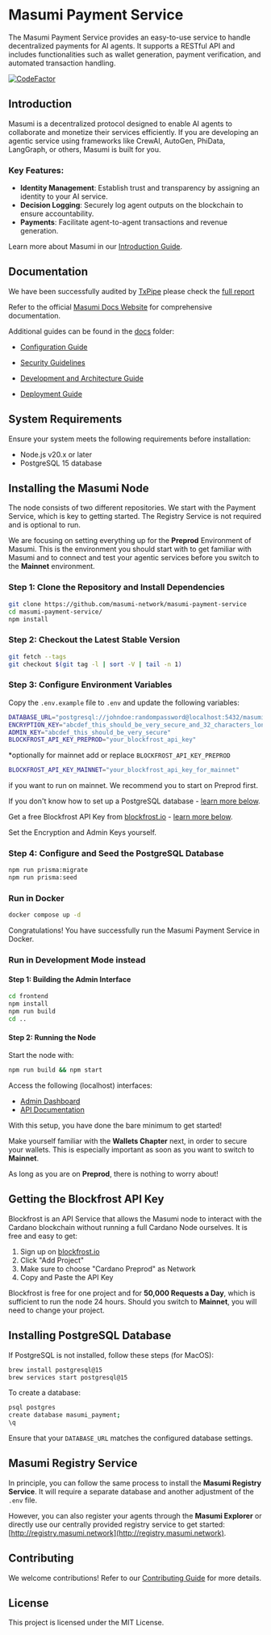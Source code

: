 # Masumi Payment Service

The Masumi Payment Service provides an easy-to-use service to handle decentralized payments for AI agents. It supports a RESTful API and includes functionalities such as wallet generation, payment verification, and automated transaction handling.

[![CodeFactor](https://www.codefactor.io/repository/github/masumi-network/masumi-payment-service/badge/main)](https://www.codefactor.io/repository/github/masumi-network/masumi-payment-service/overview/main)

## Introduction

Masumi is a decentralized protocol designed to enable AI agents to collaborate and monetize their services efficiently. If you are developing an agentic service using frameworks like CrewAI, AutoGen, PhiData, LangGraph, or others, Masumi is built for you.

### Key Features:

- **Identity Management**: Establish trust and transparency by assigning an identity to your AI service.
- **Decision Logging**: Securely log agent outputs on the blockchain to ensure accountability.
- **Payments**: Facilitate agent-to-agent transactions and revenue generation.

Learn more about Masumi in our [Introduction Guide](https://docs.masumi.network/get-started/introduction).

## Documentation

We have been successfully audited by [TxPipe](https://txpipe.io/) please check the [full report](docs/audit.pdf)

Refer to the official [Masumi Docs Website](https://docs.masumi.network) for comprehensive documentation.

Additional guides can be found in the [docs](docs/) folder:

- [Configuration Guide](docs/CONFIGURATION.md)
- [Security Guidelines](docs/SECURITY.md)

- [Development and Architecture Guide](docs/DEVELOPMENT.md)
- [Deployment Guide](docs/DEPLOYMENT.md)

## System Requirements

Ensure your system meets the following requirements before installation:

- Node.js v20.x or later
- PostgreSQL 15 database

## Installing the Masumi Node

The node consists of two different repositories. We start with the Payment Service, which is key to getting started. The Registry Service is not required and is optional to run.

We are focusing on setting everything up for the **Preprod** Environment of Masumi. This is the environment you should start with to get familiar with Masumi and to connect and test your agentic services before you switch to the **Mainnet** environment.

### Step 1: Clone the Repository and Install Dependencies

```sh
git clone https://github.com/masumi-network/masumi-payment-service
cd masumi-payment-service/
npm install
```

### Step 2: Checkout the Latest Stable Version

```sh
git fetch --tags
git checkout $(git tag -l | sort -V | tail -n 1)
```

### Step 3: Configure Environment Variables

Copy the `.env.example` file to `.env` and update the following variables:

```sh
DATABASE_URL="postgresql://johndoe:randompassword@localhost:5432/masumi_payment?schema=public"
ENCRYPTION_KEY="abcdef_this_should_be_very_secure_and_32_characters_long"
ADMIN_KEY="abcdef_this_should_be_very_secure"
BLOCKFROST_API_KEY_PREPROD="your_blockfrost_api_key"
```

\*optionally for mainnet add or replace `BLOCKFROST_API_KEY_PREPROD`

```sh
BLOCKFROST_API_KEY_MAINNET="your_blockfrost_api_key_for_mainnet"
```

if you want to run on mainnet. We recommend you to start on Preprod first.

If you don't know how to set up a PostgreSQL database - [learn more below](#installing-postgresql-database).

Get a free Blockfrost API Key from [blockfrost.io](https://blockfrost.io) - [learn more below](#getting-the-blockfrost-api-key).

Set the Encryption and Admin Keys yourself.

### Step 4: Configure and Seed the PostgreSQL Database

```sh
npm run prisma:migrate
npm run prisma:seed
```

### Run in Docker

```sh
docker compose up -d
```

Congratulations! You have successfully run the Masumi Payment Service in Docker.

### Run in Development Mode instead

#### Step 1: Building the Admin Interface

```sh
cd frontend
npm install
npm run build
cd ..
```

#### Step 2: Running the Node

Start the node with:

```sh
npm run build && npm start
```

Access the following (localhost) interfaces:

- [Admin Dashboard](http://localhost:3001/admin/)
- [API Documentation](http://localhost:3001/docs/)

With this setup, you have done the bare minimum to get started!

Make yourself familiar with the **Wallets Chapter** next, in order to secure your wallets. This is especially important as soon as you want to switch to **Mainnet**.

As long as you are on **Preprod**, there is nothing to worry about!

## Getting the Blockfrost API Key

Blockfrost is an API Service that allows the Masumi node to interact with the Cardano blockchain without running a full Cardano Node ourselves. It is free and easy to get:

1. Sign up on [blockfrost.io](https://blockfrost.io)
2. Click "Add Project"
3. Make sure to choose "Cardano Preprod" as Network
4. Copy and Paste the API Key

Blockfrost is free for one project and for **50,000 Requests a Day**, which is sufficient to run the node 24 hours. Should you switch to **Mainnet**, you will need to change your project.

## Installing PostgreSQL Database

If PostgreSQL is not installed, follow these steps (for MacOS):

```sh
brew install postgresql@15
brew services start postgresql@15
```

To create a database:

```sh
psql postgres
create database masumi_payment;
\q
```

Ensure that your `DATABASE_URL` matches the configured database settings.

## Masumi Registry Service

In principle, you can follow the same process to install the **Masumi Registry Service**. It will require a separate database and another adjustment of the `.env` file.

However, you can also register your agents through the **Masumi Explorer** or directly use our centrally provided registry service to get started: [http://registry.masumi.network](http://registry.masumi.network).

## Contributing

We welcome contributions! Refer to our [Contributing Guide](CONTRIBUTING.md) for more details.

## License

This project is licensed under the MIT License.
